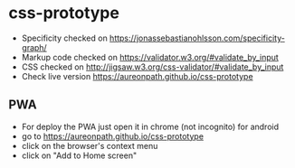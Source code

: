# css-prototype

* Specificity checked on https://jonassebastianohlsson.com/specificity-graph/
* Markup code checked on https://validator.w3.org/#validate_by_input
* CSS checked on http://jigsaw.w3.org/css-validator/#validate_by_input
* Check live version https://aureonpath.github.io/css-prototype

## PWA

* For deploy the PWA just open it in chrome (not incognito) for android
* go to https://aureonpath.github.io/css-prototype
* click on the browser's context menu
* click on "Add to Home screen"

